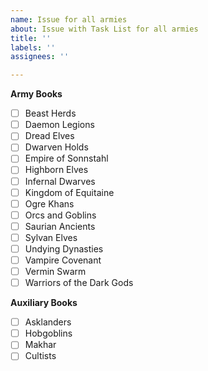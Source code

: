 ```yaml
---
name: Issue for all armies
about: Issue with Task List for all armies
title: ''
labels: ''
assignees: ''

---
```


**Army Books**
- [ ] Beast Herds
- [ ] Daemon Legions
- [ ] Dread Elves
- [ ] Dwarven Holds
- [ ] Empire of Sonnstahl
- [ ] Highborn Elves
- [ ] Infernal Dwarves
- [ ] Kingdom of Equitaine
- [ ] Ogre Khans
- [ ] Orcs and Goblins
- [ ] Saurian Ancients
- [ ] Sylvan Elves
- [ ] Undying Dynasties
- [ ] Vampire Covenant
- [ ] Vermin Swarm
- [ ] Warriors of the Dark Gods

**Auxiliary Books**
- [ ] Asklanders
- [ ] Hobgoblins
- [ ] Makhar
- [ ] Cultists
